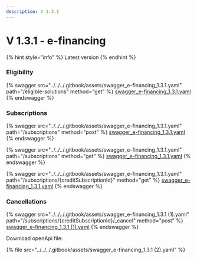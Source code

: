 ```yaml
---
description: V 1.3.1
---
```


# V 1.3.1 - e-financing

{% hint style="info" %}
Latest version
{% endhint %}

### Eligibility

{% swagger src="../../../.gitbook/assets/swagger_e-financing_1.3.1.yaml" path="/eligible-solutions" method="get" %}
[swagger_e-financing_1.3.1.yaml](../../../.gitbook/assets/swagger_e-financing_1.3.1.yaml)
{% endswagger %}

### Subscriptions

{% swagger src="../../../.gitbook/assets/swagger_e-financing_1.3.1.yaml" path="/subscriptions" method="post" %}
[swagger_e-financing_1.3.1.yaml](../../../.gitbook/assets/swagger_e-financing_1.3.1.yaml)
{% endswagger %}

{% swagger src="../../../.gitbook/assets/swagger_e-financing_1.3.1.yaml" path="/subscriptions" method="get" %}
[swagger_e-financing_1.3.1.yaml](../../../.gitbook/assets/swagger_e-financing_1.3.1.yaml)
{% endswagger %}

{% swagger src="../../../.gitbook/assets/swagger_e-financing_1.3.1.yaml" path="/subscriptions/{creditSubscriptionId}" method="get" %}
[swagger_e-financing_1.3.1.yaml](../../../.gitbook/assets/swagger_e-financing_1.3.1.yaml)
{% endswagger %}

### Cancellations

{% swagger src="../../../.gitbook/assets/swagger_e-financing_1.3.1 (1).yaml" path="/subscriptions/{creditSubscriptionId}/_cancel" method="post" %}
[swagger_e-financing_1.3.1 (1).yaml](<../../../.gitbook/assets/swagger_e-financing_1.3.1 (1).yaml>)
{% endswagger %}

Download openApi file:

{% file src="../../../.gitbook/assets/swagger_e-financing_1.3.1 (2).yaml" %}
